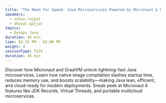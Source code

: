 ```yaml
---
title: "The Need for Speed: Java Microservices Powered by Micronaut & GraalVM"
speakers:
  - vikas-rajput
  - dhaval-gajjar
topics:
  - Devops Java
duration: 45 min 
time: 02:15 PM - 03:00 PM
weight: 4
sessionType: Talk
duration: 45 min 
---
```


Discover how Micronaut and GraalVM unlock lightning-fast Java microservices. Learn how native image compilation slashes startup time, reduces memory use, and boosts scalability—making Java lean, efficient, and cloud-ready for modern deployments. Sneak peek at Micronaut 4 features like JDK Records, Virtual Threads, and portable multicloud microservices.
